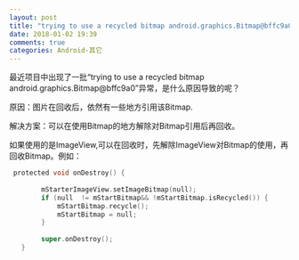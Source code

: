 ```yaml
---
layout: post
title: "trying to use a recycled bitmap android.graphics.Bitmap@bffc9a0解决方案"
date: 2018-01-02 19:39
comments: true
categories: Android-其它
---
```


最近项目中出现了一批“trying to use a recycled bitmap android.graphics.Bitmap@bffc9a0”异常，是什么原因导致的呢？
<!--more-->

原因：图片在回收后，依然有一些地方引用该Bitmap.

解决方案：可以在使用Bitmap的地方解除对Bitmap引用后再回收。

如果使用的是ImageView,可以在回收时，先解除ImageView对Bitmap的使用，再回收Bitmap。例如：

```objective-c
 protected void onDestroy() {
    
        mStarterImageView.setImageBitmap(null);
        if (null  != mStartBitmap&& !mStartBitmap.isRecycled()) {
            mStartBitmap.recycle();
            mStartBitmap = null;
        }
        
        super.onDestroy();
   }
```
